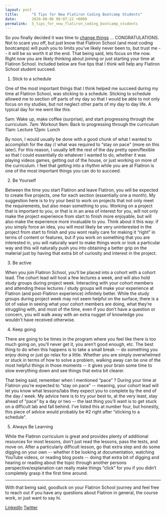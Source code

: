 ```yaml
---
layout: post
title:      "5 Tips for New Flatiron Coding Bootcamp Students"
date:       2020-08-06 00:07:22 +0000
permalink:  5_tips_for_new_flatiron_coding_bootcamp_students
---
```



So you finally decided it was time to [change things](https://www.youtube.com/watch?v=Uiwxo0vCWe4) … CONGRATULATIONS. Not to scare you off, but just know that Flatiron School (and most coding bootcamps) will push you to limits you’ve likely never been to, but trust me -- it will be so worth it at the end. That being said, lets focus on the now. Right now you are likely thinking about joining or just starting your time at Flatiron School. Included below are five tips that I think will help any Flatiron School student succeed.

1. Stick to a schedule

One of the most important things that I think helped me succeed during my time at Flatiron School, was sticking to a schedule. Sticking to schedule allowed me to section off parts of my day so that I would be able to not only focus on my studies, but not neglect other parts of my day to day life. A typical day for me went like this:

5am: Wake up, make coffee (surprise), and start progressing through the curriculum.
7am: Workout
9am: Back to progressing through the curriculum
11am: Lecture
12pm: Lunch

By noon, I would usually be done with a good chunk of what I wanted to accomplish for the day // what was required to “stay on pace” (more on this later). For this reason, I usually left the rest of the day pretty open/flexible so that I could essentially do whatever I wanted to do, whether it was playing videos games, getting out of the house, or just working on more of the curriculum. I feel that getting into a rhythm while you are at Flatiron is one of the most important things you can do to succeed.


2. Be Yourself

Between the time you start Flatiron and leave Flatiron, you will be expected to create five projects, one for each section (essentially one a month). My suggestion here is to try your best to work on projects that not only meet the requirements, but also mean something to you. Working on a project that is important to you, or that is in an area of interest for you, will not only make the project experience from start to finish more enjoyable, but will also make the experience more invaluable to you. Think about it this way: if you simply force an idea, you will most likely be very uninterested in the project from start to finish and you wont really care for making it “right” in terms of content or features, but if you work on something that you are interested in, you will naturally want to make things work or look a particular way and this will naturally push you into obtaining a better grip on the material just by having that extra bit of curiosity and interest in the project.

3. Be active

When you join Flatiron School, you’ll be placed into a cohort with a cohort lead. The cohort lead will host a few lectures a week, and will also hold study groups during project week. Interacting with your cohort members and attending these lectures / study groups will make your experience at Flatiron (and post-Flatiron experience)  infinitely better. While the study groups during project week may not seem helpful on the surface, there is a lot of value in seeing what your cohort members are doing, what they’re struggling with, and most of the time, even if you don’t have a question or concern, you will walk away with an extra nugget of knowledge you wouldn’t have received otherwise. 

4. Keep going

There are going to be times in the program where you feel like there is too much going on,  you’ll never get it, you aren’t good enough, etc. The best thing to do when this happens is to take a small break -- do something you enjoy doing or just go relax for a little. Whether you are simply overwhelmed or stuck in terms of how to solve a problem, walking away can be one of the most helpful things in those moments -- it gives your brain some time to slow everything down and see things that extra bit clearer. 

That being said, remember when I mentioned “pace” ? During your time at Flatiron you’re expected to “stay on pace” -- meaning, your cohort lead will let you know what lessons/labs they expect you to complete by the end of the day / week. My advice here is to try your best to, at the very least, stay ahead of “pace” by a day or two -- the last thing you’ll want is to get stuck on a difficult lab and fall behind. I’ve listed this at number four, but honestly, this piece of advice would probably be #2 right after “sticking to a schedule”.

5. Always Be Learning

While the Flatiron curriculum is great and provides plenty of additional resources for most lessons, don’t just read the lessons, pass the tests, and move on. After a particularly difficult lesson, go that extra step and do some digging on your own -- whether it be looking at documentation, watching YouTube videos, or reading blog posts -- doing that extra bit of digging and hearing or reading about the topic through another persons perspective/explanation can really make things “click” for you if you didn’t completely grasp it the first time around.

-----

With that being said, goodluck on your Flatiron School journey and feel free to reach out if you have any questions about Flatiron in general, the course work, or just want to say hi. 

[LinkedIn](https://www.linkedin.com/in/antdp425/)
[Twitter](https://twitter.com/antdp425)

